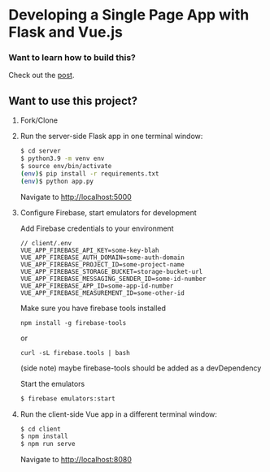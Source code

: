 # Developing a Single Page App with Flask and Vue.js

### Want to learn how to build this?

Check out the [post](https://testdriven.io/developing-a-single-page-app-with-flask-and-vuejs).

## Want to use this project?

1. Fork/Clone

1. Run the server-side Flask app in one terminal window:

    ```sh
    $ cd server
    $ python3.9 -m venv env
    $ source env/bin/activate
    (env)$ pip install -r requirements.txt
    (env)$ python app.py
    ```

    Navigate to [http://localhost:5000](http://localhost:5000)

1. Configure Firebase, start emulators for development

    Add Firebase credentials to your environment
    ```
    // client/.env
    VUE_APP_FIREBASE_API_KEY=some-key-blah
    VUE_APP_FIREBASE_AUTH_DOMAIN=some-auth-domain
    VUE_APP_FIREBASE_PROJECT_ID=some-project-name
    VUE_APP_FIREBASE_STORAGE_BUCKET=storage-bucket-url
    VUE_APP_FIREBASE_MESSAGING_SENDER_ID=some-id-number
    VUE_APP_FIREBASE_APP_ID=some-app-id-number
    VUE_APP_FIREBASE_MEASUREMENT_ID=some-other-id
    ```

    Make sure you have firebase tools installed
    ```
    npm install -g firebase-tools
    ```
    or
    ```
    curl -sL firebase.tools | bash
    ```
    (side note) maybe firebase-tools should be added as a devDependency

    Start the emulators
    ```sh
    $ firebase emulators:start
    ```

1. Run the client-side Vue app in a different terminal window:

    ```sh
    $ cd client
    $ npm install
    $ npm run serve
    ```

    Navigate to [http://localhost:8080](http://localhost:8080)

